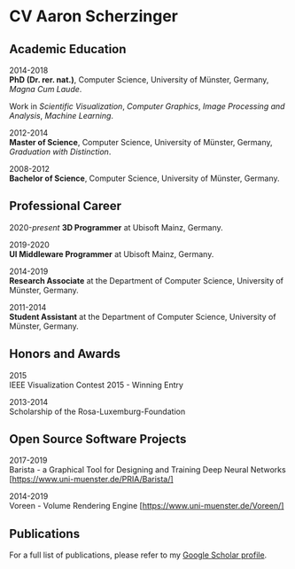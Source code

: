 # CV Aaron Scherzinger

## Academic Education

2014-2018      
**PhD (Dr. rer. nat.)**, Computer Science, University of Münster, Germany, _Magna Cum Laude_.  

Work in _Scientific Visualization_, _Computer Graphics_, _Image Processing and Analysis_, _Machine Learning_.

2012-2014  
**Master of Science**, Computer Science, University of Münster, Germany, _Graduation with Distinction_.

2008-2012  
**Bachelor of Science**, Computer Science, University of Münster, Germany.

## Professional Career

2020-_present_
**3D Programmer** at Ubisoft Mainz, Germany.

2019-2020  
**UI Middleware Programmer** at Ubisoft Mainz, Germany.

2014-2019  
**Research Associate** at the Department of Computer Science, University of Münster, Germany.

2011-2014  
**Student Assistant** at the Department of Computer Science, University of Münster, Germany.

## Honors and Awards

2015  
IEEE Visualization Contest 2015 - Winning Entry

2013-2014  
Scholarship of the Rosa-Luxemburg-Foundation

## Open Source Software Projects

2017-2019  
Barista - a Graphical Tool for Designing and Training Deep Neural Networks [https://www.uni-muenster.de/PRIA/Barista/]

2014-2019  
Voreen - Volume Rendering Engine [https://www.uni-muenster.de/Voreen/]

## Publications

For a full list of publications, please refer to my [Google Scholar profile](https://scholar.google.de/citations?user=NtnR690AAAAJ&hl=en).
